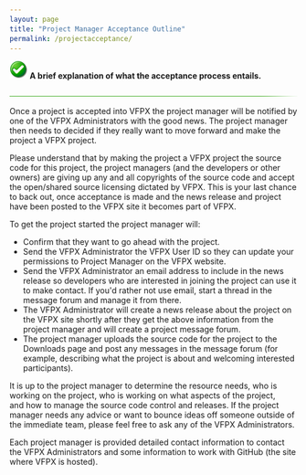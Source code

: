 ```yaml
---
layout: page
title: "Project Manager Acceptance Outline"
permalink: /projectacceptance/
---
```


**![check.png](check.png) A brief explanation of what the acceptance process entails.**  

![](hr-g.png)  

Once a project is accepted into VFPX the project manager will be notified by one of the VFPX Administrators with the good news. The project manager then needs to decided if they really want to move forward and make the project a VFPX project.  

Please understand that by making the project a VFPX project the source code for this project, the project managers (and the developers or other owners) are giving up any and all copyrights of the source code and accept the open/shared source licensing dictated by VFPX. This is your last chance to back out, once acceptance is made and the news release and project have been posted to the VFPX site it becomes part of VFPX.  

To get the project started the project manager will:

*   Confirm that they want to go ahead with the project.
*   Send the VFPX Administrator the VFPX User ID so they can update your permissions to Project Manager on the VFPX website.
*   Send the VFPX Administrator an email address to include in the news release so developers who are interested in joining the project can use it to make contact. If you'd rather not use email, start a thread in the message forum and manage it from there.
*   The VFPX Administrator will create a news release about the project on the VFPX site shortly after they get the above information from the project manager and will create a project message forum.
*   The project manager uploads the source code for the project to the Downloads page and post any messages in the message forum (for example, describing what the project is about and welcoming interested participants).

It is up to the project manager to determine the resource needs, who is working on the project, who is working on what aspects of the project,  
and how to manage the source code control and releases. If the project manager needs any advice or want to bounce ideas off someone outside of the immediate team, please feel free to ask any of the VFPX Administrators.  

Each project manager is provided detailed contact information to contact the VFPX Administrators and some information to work with GitHub (the site where VFPX is hosted).